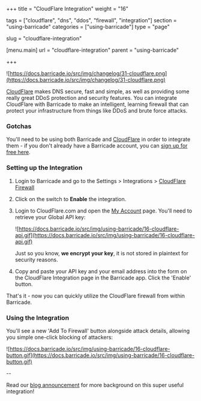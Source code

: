 +++
title = "CloudFlare Integration"
weight = "16"

tags = ["cloudflare", "dns", "ddos", "firewall", "integration"]
section = "using-barricade"
categories = ["using-barricade"]
type = "page"

slug = "cloudflare-integration"

[menu.main]
    url = "cloudflare-integration"
    parent = "using-barricade"

+++

![https://docs.barricade.io/src/img/changelog/31-cloudflare.png](https://docs.barricade.io/src/img/changelog/31-cloudflare.png)

[CloudFlare](https://cloudflare.com/) makes DNS secure, fast and simple, as well as providing some really great DDoS protection and security features. You can integrate CloudFlare with Barricade to make an intelligent, learning firewall that can protect your infrastructure from things like DDoS and brute force attacks.


### Gotchas
You'll need to be using both Barricade and [CloudFlare](https://cloudflare.com/) in order to integrate them - if you don't already have a Barricade account, you can [sign up for free here](https://app.barricade.io/).

### Setting up the Integration

1.  Login to Barricade and go to the Settings > Integrations > [CloudFlare Firewall](https://app.barricade.io/dashboard/settings/integration/cloudflare)

2. Click on the switch to **Enable** the integration.

3. Login to CloudFlare.com and open the [My Account](https://www.cloudflare.com/a/account/my-account) page. You'll need to retrieve your Global API key:

    ![https://docs.barricade.io/src/img/using-barricade/16-cloudflare-api.gif](https://docs.barricade.io/src/img/using-barricade/16-cloudflare-api.gif)

    Just so you know, **we encrypt your key**, it is not stored in plaintext for security reasons.

4.  Copy and paste your API key and your email address into the form on the CloudFlare Integration page in the Barricade app. Click the 'Enable' button.

That's it - now you can quickly utilize the CloudFlare firewall from within Barricade.


### Using the Integration

You'll see a new 'Add To Firewall' button alongside attack details, allowing you simple one-click blocking of attackers:

![https://docs.barricade.io/src/img/using-barricade/16-cloudflare-button.gif](https://docs.barricade.io/src/img/using-barricade/16-cloudflare-button.gif)

--

Read our [blog announcement](https://blog.barricade.io/cloudflare-meet-barricade/) for more background on this super useful integration!
